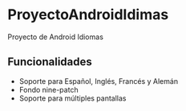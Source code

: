 # ProyectoAndroidIdimas
Proyecto de Android Idiomas
## Funcionalidades
- Soporte para Español, Inglés, Francés y Alemán
- Fondo nine-patch
- Soporte para múltiples pantallas
